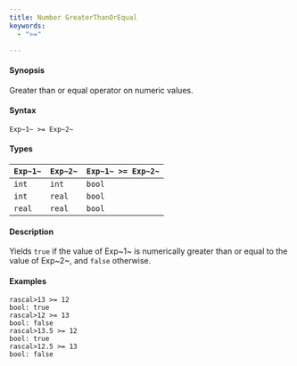 ```yaml
---
title: Number GreaterThanOrEqual
keywords:
  - ">="

---
```


#### Synopsis

Greater than or equal operator on numeric values.

#### Syntax

`Exp~1~ >= Exp~2~`

#### Types


| `Exp~1~`  |  `Exp~2~` | `Exp~1~ >= Exp~2~`   |
| --- | --- | --- |
| `int`      |  `int`     | `bool`                 |
| `int`      |  `real`    | `bool`                 |
| `real`     |  `real`    | `bool`                 |


#### Description

Yields `true` if the value of Exp~1~ is numerically greater than or equal to the value of Exp~2~, and `false` otherwise.

#### Examples


```rascal-shell 
rascal>13 >= 12
bool: true
rascal>12 >= 13
bool: false
rascal>13.5 >= 12
bool: true
rascal>12.5 >= 13
bool: false
```


